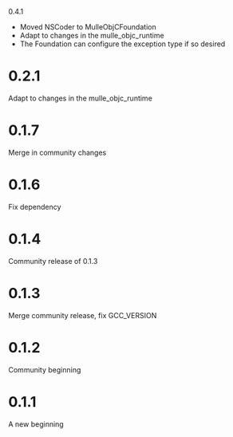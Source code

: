 0.4.1

* Moved NSCoder to MulleObjCFoundation
* Adapt to changes in the mulle_objc_runtime
* The Foundation can configure the exception type if so desired

0.2.1
====

Adapt to changes in the mulle_objc_runtime

0.1.7
=====

Merge in community changes


0.1.6
=====

Fix dependency

0.1.4
=====

Community release of 0.1.3

0.1.3
=====

Merge community release, fix GCC_VERSION

0.1.2
=====

Community beginning

0.1.1
=====

A new beginning